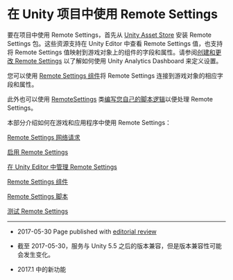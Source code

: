 # 在 Unity 项目中使用 Remote Settings

要在项目中使用 Remote Settings，首先从 [Unity Asset Store](https://www.assetstore.unity3d.com/#!/content/89317) 安装 Remote Settings 包。这些资源支持在 Unity Editor 中查看 Remote Settings 值，也支持将 Remote Settings 值映射到游戏对象上的组件的字段和属性。请参阅[创建和更改 Remote Settings](UnityAnalyticsRemoteSettingsCreating.html) 以了解如何使用 Unity Analytics Dashboard 来定义设置。

您可以使用 [Remote Settings 组件](UnityAnalyticsRemoteSettingsComponent.html)将 Remote Settings 连接到游戏对象的相应字段和属性。

此外也可以使用 [RemoteSettings](../ScriptReference/RemoteSettings.html) 类[编写您自己的脚本逻辑](UnityAnalyticsRemoteSettingsScripting.html)以便处理 Remote Settings。

本部分介绍如何在游戏和应用程序中使用 Remote Settings：

[Remote Settings 网络请求](UnityAnalyticsRemoteSettingsNetRequests.html)

[启用 Remote Settings](UnityAnalyticsRemoteSettingsEnabling.html)

[在 Unity Editor 中管理 Remote Settings](UnityAnalyticsRemoteSettingsManaging.html)

[Remote Settings 组件](UnityAnalyticsRemoteSettingsComponent.html)

[Remote Settings 脚本](UnityAnalyticsRemoteSettingsScripting.html)

[测试 Remote Settings](UnityAnalyticsRemoteSettingsTesting.html)

---

* <span class="page-edit">2017-05-30 Page published with [editorial review](DocumentationEditorialReview.html)
</span>

* <span class="page-edit">截至 2017-05-30，服务与 Unity 5.5 之后的版本兼容，但是版本兼容性可能会发生变化。</span>
 
* <span class="page-history">2017.1 中的新功能</span>
